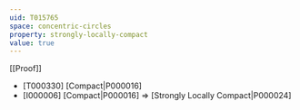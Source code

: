 ```yaml
---
uid: T015765
space: concentric-circles
property: strongly-locally-compact
value: true
---
```

[[Proof]]

* [T000330] [Compact|P000016]
* [I000006] [Compact|P000016] => [Strongly Locally Compact|P000024]

